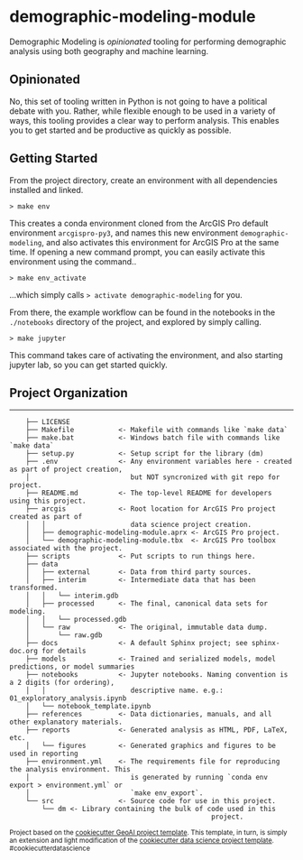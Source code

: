 # demographic-modeling-module

Demographic Modeling is _opinionated_ tooling for performing demographic analysis using both geography and machine 
learning.

## Opinionated

No, this set of tooling written in Python is not going to have a political debate with you. Rather, while flexible 
enough to be used in a variety of ways, this tooling provides a clear way to perform analysis. This enables you to
get started and be productive as quickly as possible.

## Getting Started

From the project directory, create an environment with all dependencies installed and linked.

```
> make env
```

This creates a conda environment cloned from the ArcGIS Pro default environment `arcgispro-py3`, and names this new
environment `demographic-modeling`, and also activates this environment for ArcGIS Pro at the same time. If opening
a new command prompt, you can easily activate this environment using the command.. 

```
> make env_activate
``` 

...which simply calls `> activate demographic-modeling` for you.

From there, the example workflow can be found in the notebooks in the `./notebooks` directory of the project, and
explored by simply calling.

```
> make jupyter
```

This command takes care of activating the environment, and also starting jupyter lab, so you can get started quickly.

## Project Organization
------------
```
    ├── LICENSE
    ├── Makefile           <- Makefile with commands like `make data`
    ├── make.bat           <- Windows batch file with commands like `make data`
    ├── setup.py           <- Setup script for the library (dm)
    ├── .env               <- Any environment variables here - created as part of project creation, 
    │                         but NOT syncronized with git repo for project.                
    ├── README.md          <- The top-level README for developers using this project.
    ├── arcgis             <- Root location for ArcGIS Pro project created as part of
    │   │                     data science project creation.
    │   ├── demographic-modeling-module.aprx <- ArcGIS Pro project.    
    │   └── demographic-modeling-module.tbx  <- ArcGIS Pro toolbox associated with the project.
    ├── scripts            <- Put scripts to run things here.
    ├── data
    │   ├── external       <- Data from third party sources.
    │   ├── interim        <- Intermediate data that has been transformed.
    │   │   └── interim.gdb
    │   ├── processed      <- The final, canonical data sets for modeling.
    │   │   └── processed.gdb
    │   └── raw            <- The original, immutable data dump.
    │       └── raw.gdb
    ├── docs               <- A default Sphinx project; see sphinx-doc.org for details
    ├── models             <- Trained and serialized models, model predictions, or model summaries
    ├── notebooks          <- Jupyter notebooks. Naming convention is a 2 digits (for ordering),
    │   │                     descriptive name. e.g.: 01_exploratory_analysis.ipynb
    │   └── notebook_template.ipynb
    ├── references         <- Data dictionaries, manuals, and all other explanatory materials.
    ├── reports            <- Generated analysis as HTML, PDF, LaTeX, etc.
    │   └── figures        <- Generated graphics and figures to be used in reporting
    ├── environment.yml    <- The requirements file for reproducing the analysis environment. This 
    │                         is generated by running `conda env export > environment.yml` or
    │                         `make env_export`.                         
    └── src                <- Source code for use in this project.
        └── dm <- Library containing the bulk of code used in this 
                                                  project. 
```

<p><small>Project based on the <a target="_blank" href="https://github.com/knu2xs/cookiecutter-geoai">cookiecutter GeoAI project template</a>. This template, in turn, is simply an extension and light modification of the <a target="_blank" href="https://drivendata.github.io/cookiecutter-data-science/">cookiecutter data science project template</a>. #cookiecutterdatascience</small></p>

